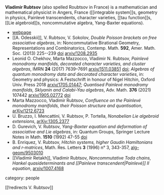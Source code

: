 __Vladimir Rubtsov__ (also spelled Roubtsov in France) is a mathematician and mathematical physicist in Angers, France ([[integrable system]]s, geometry in physics, Painlevé transcendents, character varieties, [[tau function]]s, [[Lie algebroid]]s, noncommutative algebra, Yang-Baxter equations).

* [webpage](https://www.math.univ-angers.fr/~volodya/index_uk.html)
* [[A. Odesskii]], V. Rubtsov, V. Sokolov, _Double Poisson brackets on free associative algebras_, in: Noncommutative Birational Geometry, Representations and Combinatorics, Contemp. Math. __592__, Amer. Math. Soc. (2013) 225--239 [doi](https://arxiv.org/abs/1208.2935) [arxiv/1208.2935](https://arxiv.org/abs/1208.2935)
* Leonid O. Chekhov, Marta Mazzocco, Vladimir N. Rubtsov, _Painlevé monodromy manifolds, decorated character varieties, and cluster algebras_, IMRN __24__ (2017) 7639–7691 [arxiv/1511.03851](https://arxiv.org/abs/1511.03851) [doi](https://doi.org/10.1093/imrn/rnw219); _Algebras of quantum monodromy data and decorated character varieties_, in: Geometry and physics: A Festschrift in honour of Nigel Hitchin, Oxford Univ. Press 2018 [arxiv/1705.01447](https://arxiv.org/abs/1705.01447); _Quantised Painlevé monodromy manifolds, Sklyanin and Calabi-Yau algebras_, Adv. Math. __376__ (2021) 107442 [arxiv/1905.02772](https://arxiv.org/abs/1905.02772) [doi](https://doi.org/10.1016/j.aim.2020.107442)
* Marta Mazzocco, Vladimir Rubtsov, _Confluence on the Painlevé monodromy manifolds, their Poisson structure and quantisation_, [arXiv/1212.6723](https://arxiv.org/abs/1212.6723)
* U. Bruzzo, I. Mencattini, V. Rubtsov, P. Tortella, _Nonabelian Lie algebroid extensions_, [arXiv:1305.2377](https://arxiv.org/abs/1305.2377)
* D. Gurevich, V. Rubtsov, _Yang-Baxter equation and deformation of associative and Lie algebras_, in: Quantum Groups, Springer Lecture Notes in Math. __1510__ (1992) 47-55 [doi](https://doi.org/10.1007/BFb0101177)
* B. Enriquez, V. Rubtsov, _Hitchin systems, higher Gaudin Hamiltonians and r-matrices_, Math. Res. Letters __3__ (1996) n&#176; 3, 343-357,  [alg-geom/9503010](https://arxiv.org/abs/alg-geom/9503010)
* [[Vladimir Retakh]], Vladimir Rubtsov, _Noncommutative Toda chains, Hankel quasideterminants and [[Painleve transcendent|Painlevé]] II equation_, [arxiv/1007.4168](http://arxiv.org/abs/1007.4168)

category: people

[[!redirects V. Rubtsov]]
